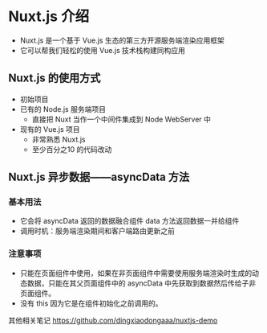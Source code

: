 # Nuxt.js 介绍

- Nuxt.js 是一个基于 Vue.js 生态的第三方开源服务端渲染应用框架
- 它可以帮我们轻松的使用 Vue.js 技术栈构建同构应用


## Nuxt.js 的使用方式

- 初始项目
- 已有的 Node.js 服务端项目
  - 直接把 Nuxt 当作一个中间件集成到 Node WebServer 中
- 现有的 Vue.js 项目
  - 非常熟悉 Nuxt.js
  - 至少百分之10 的代码改动

## Nuxt.js 异步数据——asyncData 方法

### 基本用法

  - 它会将 asyncData 返回的数据融合组件 data 方法返回数据一并给组件
  - 调用时机：服务端渲染期间和客户端路由更新之前

### 注意事项

  - 只能在页面组件中使用，如果在非页面组件中需要使用服务端渲染时生成的动态数据，只能在其父页面组件中的 asyncData 中先获取到数据然后传给子非页面组件。
  - 没有 this 因为它是在组件初始化之前调用的。

其他相关笔记 https://github.com/dingxiaodongaaa/nuxtjs-demo